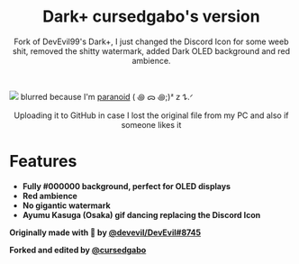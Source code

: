 <div align="center" dir="auto">
<h1 align="center">Dark+ cursedgabo's version</h1>
<p align="center">Fork of DevEvil99's Dark+, I just changed the Discord Icon for some weeb shit, removed the shitty watermark, added Dark OLED background and red ambience.</p>
</div>
<br>

![](https://i.imgur.com/irz4E09.png)
blurred because I'm [paranoid](https://www.youtube.com/watch?v=_nkK3GHbBwY/) ( ꩜ ᯅ ꩜;)⁭⁭ᶻ 𝗓 𐰁.ᐟ
<p align="center">Uploading it to GitHub in case I lost the original file from my PC and also if someone likes it</p>

# Features
- **Fully #000000 background, perfect for OLED displays**
- **Red ambience**
- **No gigantic watermark**
- **Ayumu Kasuga (Osaka) gif dancing replacing the Discord Icon**

**Originally made with 💜 by [@devevil/DevEvil#8745](https://devevil.com/)**
  
**Forked and edited by [@cursedgabo](https://github.com/cursedgabo)**
